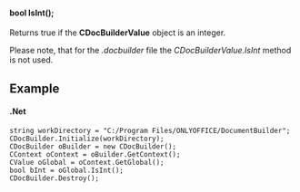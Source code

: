#### bool IsInt();

Returns true if the **CDocBuilderValue** object is an integer.

Please note, that for the *.docbuilder* file the *CDocBuilderValue.IsInt* method is not used.

## Example

#### .Net

```
string workDirectory = "C:/Program Files/ONLYOFFICE/DocumentBuilder";
CDocBuilder.Initialize(workDirectory);
CDocBuilder oBuilder = new CDocBuilder();
CContext oContext = oBuilder.GetContext();
CValue oGlobal = oContext.GetGlobal();
bool bInt = oGlobal.IsInt();
CDocBuilder.Destroy();
```
